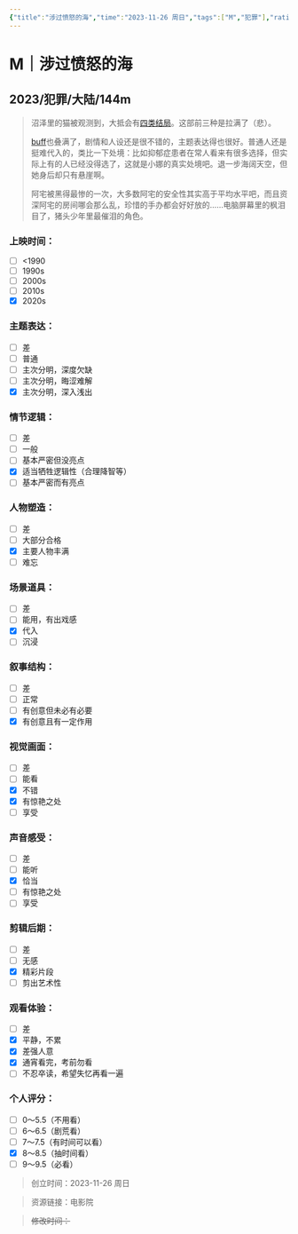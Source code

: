 ```yaml
---
{"title":"涉过愤怒的海","time":"2023-11-26 周日","tags":["M","犯罪"],"rating":"8.5","dg-publish":true,"permalink":"/300 评价/M电影/新近看过/涉过愤怒的海/","dgPassFrontmatter":true,"created":"2024-01-25T18:45:04.000+08:00","updated":"2024-01-25T18:45:04.000+08:00"}
---
```



# M｜涉过愤怒的海
## 2023/犯罪/大陆/144m
>沼泽里的猫被观测到，大抵会有[四类结局](人陷入沼泽；猫伤人；猫死；猫得救。 "四类结局")。这部前三种是拉满了（悲）。
>
>[buff](：留学生，coser，多人，自残，单亲家庭，原生家庭…… "buff")也叠满了，剧情和人设还是很不错的，主题表达得也很好。普通人还是挺难代入的，类比一下处境：比如抑郁症患者在常人看来有很多选择，但实际上有的人已经没得选了，这就是小娜的真实处境吧。退一步海阔天空，但她身后却只有悬崖啊。
>
>阿宅被黑得最惨的一次，大多数阿宅的安全性其实高于平均水平吧，而且资深阿宅的房间哪会那么乱，珍惜的手办都会好好放的……电脑屏幕里的枫泪目了，猪头少年里最催泪的角色。
### 上映时间：
- [ ] <1990
- [ ] 1990s
- [ ] 2000s
- [ ] 2010s
- [x] 2020s
### 主题表达：
- [ ] 差
- [ ] 普通
- [ ] 主次分明，深度欠缺
- [ ] 主次分明，晦涩难解
- [x] 主次分明，深入浅出
### 情节逻辑：
- [ ] 差
- [ ] 一般
- [ ] 基本严密但没亮点
- [x] 适当牺牲逻辑性（合理降智等）
- [ ] 基本严密而有亮点
### 人物塑造：
- [ ] 差
- [ ] 大部分合格
- [x] 主要人物丰满
- [ ] 难忘
### 场景道具：
- [ ] 差
- [ ] 能用，有出戏感
- [x] 代入
- [ ] 沉浸
### 叙事结构：
- [ ] 差
- [ ] 正常
- [ ] 有创意但未必有必要
- [x] 有创意且有一定作用
### 视觉画面：
- [ ] 差
- [ ] 能看
- [x] 不错
- [x] 有惊艳之处
- [ ] 享受
### 声音感受：
- [ ] 差
- [ ] 能听
- [x] 恰当
- [ ] 有惊艳之处
- [ ] 享受
### 剪辑后期：
- [ ] 差
- [ ] 无感
- [x] 精彩片段
- [ ] 剪出艺术性
### 观看体验：
- [ ] 差
- [x] 平静，不累
- [x] 差强人意
- [x] 通宵看完，考前勿看
- [ ] 不忍卒读，希望失忆再看一遍
### 个人评分：
- [ ] 0～5.5（不用看）
- [ ] 6～6.5（剧荒看）
- [ ] 7～7.5（有时间可以看）
- [x] 8～8.5（抽时间看）
- [ ] 9～9.5（必看）

>创立时间：2023-11-26 周日

>资源链接：电影院

>~~修改时间：~~



